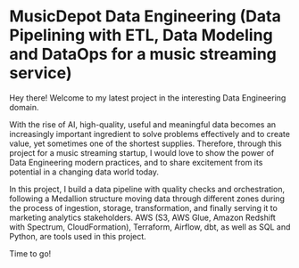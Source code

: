 # MusicDepot Data Engineering (Data Pipelining with ETL, Data Modeling and DataOps for a music streaming service)

Hey there! Welcome to my latest project in the interesting Data Engineering domain.

With the rise of AI, high-quality, useful and meaningful data becomes an increasingly important ingredient to solve problems effectively and to create value, yet sometimes one of the shortest supplies. 
Therefore, through this project for a music streaming startup, I would love to show the power of Data Engineering modern practices, and to share excitement from its potential in a changing data world today.

In this project, I build a data pipeline with quality checks and orchestration, following a Medallion structure moving data through different zones during the process of ingestion, storage, transformation, and finally serving it to marketing analytics stakeholders. AWS (S3, AWS Glue, Amazon Redshift with Spectrum, CloudFormation), Terraform, Airflow, dbt, as well as SQL and Python, are tools used in this project.

Time to go!
